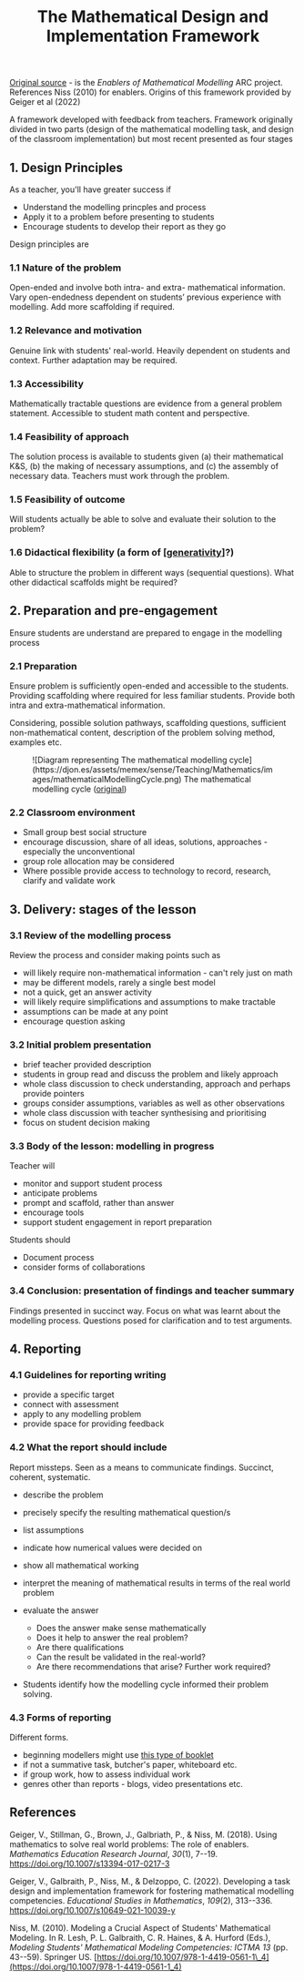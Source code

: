 ﻿---
backlinks:
- title: Technologies for teaching mathematics
  url: /sense/Teaching/Mathematics/technologies-for-teaching-mathematics.html
title: The Mathematical Design and Implementation Framework
---
[Original source](https://www.mathsmodellingenablers.com/design-and-implementation-framework.html) - is the _Enablers of Mathematical Modelling_ ARC project. References Niss (2010) for enablers. Origins of this framework provided by Geiger et al (2022)


A framework developed with feedback from teachers. Framework originally divided in two parts (design of the mathematical modelling task, and design of the classroom implementation) but most recent presented as four stages

## 1. Design Principles

As a teacher, you'll have greater success if

- Understand the modelling princples and process
- Apply it to a problem before presenting to students
- Encourage students to develop their report as they go

Design principles are

### 1.1  Nature of the problem 

Open-ended and involve both intra- and extra- mathematical information. Vary open-endedness dependent on students’ previous experience with modelling. Add more scaffolding if required.

### 1.2 Relevance and motivation 

Genuine link with students' real-world. Heavily dependent on students and context. Further adaptation may be required.

### 1.3 Accessibility 

Mathematically tractable questions are evidence from a general problem statement. Accessible to student math content and perspective.

### 1.4 Feasibility of approach 

The solution process is available to students given (a) their mathematical K&S, (b) the making of necessary assumptions, and (c) the assembly of necessary data. Teachers must work through the problem. 

### 1.5 Feasibility of outcome 

Will students actually be able to solve and evaluate their solution to the problem?

### 1.6 Didactical flexibility (a form of [[generativity]]?)

Able to structure the problem in different ways (sequential questions). What other didactical scaffolds might be required?

## 2. Preparation and pre-engagement

Ensure students are understand are prepared to engage in the modelling process

### 2.1 Preparation

Ensure problem is sufficiently open-ended and accessible to the students. Providing scaffolding where required for less familiar students. Provide both intra and extra-mathematical information.

Considering, possible solution pathways, scaffolding questions, sufficient non-mathematical content, description of the problem solving method, examples etc.

<figure markdown>
![Diagram representing The mathematical modelling cycle](https://djon.es/assets/memex/sense/Teaching/Mathematics/images/mathematicalModellingCycle.png)
<caption>The mathematical modelling cycle (<a href="https://www.mathsmodellingenablers.com/uploads/1/3/1/9/131996757/maths_modelling_a4_c.pdf">original</a>)</caption>
</figure>

### 2.2 Classroom environment

- Small group best social structure 
- encourage discussion, share of all ideas, solutions, approaches - especially the unconventional
- group role allocation may be considered
- Where possible provide access to technology to record, research, clarify and validate work

## 3. Delivery: stages of the lesson

### 3.1 Review of the modelling process

Review the process and consider making points such as

- will likely require non-mathematical information - can't rely just on math
- may be different models, rarely a single best model
- not a quick, get an answer activity
- will likely require simplifications and assumptions to make tractable
- assumptions can be made at any point
- encourage question asking

### 3.2 Initial problem presentation

- brief teacher provided description
- students in group read and discuss the problem and likely approach
- whole class discussion to check understanding, approach and perhaps provide pointers
- groups consider assumptions, variables as well as other observations
- whole class discussion with teacher synthesising and prioritising 
- focus on student decision making

### 3.3 Body of the lesson: modelling in progress

Teacher will

- monitor and support student process
- anticipate problems
- prompt and scaffold, rather than answer
- encourage tools
- support student engagement in report preparation

Students should

- Document process
- consider forms of collaborations

### 3.4 Conclusion: presentation of findings and teacher summary

Findings presented in succinct way. Focus on what was learnt about the modelling process. Questions posed for clarification and to test arguments.

## 4. Reporting

### 4.1 Guidelines for reporting writing

- provide a specific target
- connect with assessment
- apply to any modelling problem
- provide space for providing feedback

### 4.2 What the report should include

Report missteps. Seen as a means to communicate findings. Succinct, coherent, systematic.

- describe the problem
- precisely specify the resulting mathematical question/s
- list assumptions
- indicate how numerical values were decided on
- show all mathematical working
- interpret the meaning of mathematical results in terms of the real world problem
- evaluate the answer
    - Does the answer make sense mathematically
    - Does it help to answer the real problem?
    - Are there qualifications
    - Can the result be validated in the real-world?
    - Are there recommendations that arise? Further work required?

- Students identify how the modelling cycle informed their problem solving.

### 4.3 Forms of reporting

Different forms.

- beginning modellers might use [this type of booklet](https://www.mathsmodellingenablers.com/uploads/1/3/1/9/131996757/student_maths_modelling_booklet.docx)
- if not a summative task, butcher's paper, whiteboard etc.
- if group work, how to assess individual work
- genres other than reports - blogs, video presentations etc.

## References

Geiger, V., Stillman, G., Brown, J., Galbriath, P., & Niss, M. (2018). Using mathematics to solve real world problems: The role of enablers. *Mathematics Education Research Journal*, *30*(1), 7--19. <https://doi.org/10.1007/s13394-017-0217-3>

Geiger, V., Galbraith, P., Niss, M., & Delzoppo, C. (2022). Developing a task design and implementation framework for fostering mathematical modelling competencies. *Educational Studies in Mathematics*, *109*(2), 313--336. <https://doi.org/10.1007/s10649-021-10039-y>

Niss, M. (2010). Modeling a Crucial Aspect of Students' Mathematical Modeling. In R. Lesh, P. L. Galbraith, C. R. Haines, & A. Hurford (Eds.), *Modeling Students' Mathematical Modeling Competencies: ICTMA 13* (pp. 43--59). Springer US. [https://doi.org/10.1007/978-1-4419-0561-1\_4](https://doi.org/10.1007/978-1-4419-0561-1_4)


[//begin]: # "Autogenerated link references for markdown compatibility"
[generativity]: ../../nodt/generativity "Generativity"
[//end]: # "Autogenerated link references"